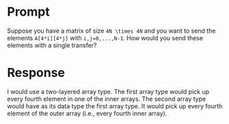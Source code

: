 # Prompt

Suppose you have a matrix of size `4N \times 4N` and you want to send the elements `A[4*i][4*j]` with `i,j=0,...,N-1`.
How would you send these elements with a single transfer?

# Response

I would use a two-layered array type.
The first array type would pick up every fourth element in one of the inner arrays.
The second array type would have as its data type the first array type.
It would pick up every fourth element of the outer array (i.e., every fourth inner array).
